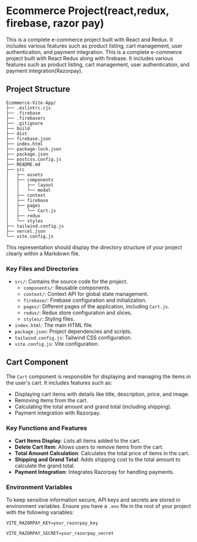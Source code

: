 # Ecommerce Project(react,redux, firebase, razor pay)

This is a complete e-commerce project built with React and Redux. It includes various features such as product listing, cart management, user authentication, and payment integration.
This is a complete e-commerce project built with React Redux along with firebase. It includes various features such as product listing, cart management, user authentication, and payment integration(Razorpay).

## Project Structure

```
Ecommerce-Vite-App/
├── .eslintrc.cjs
├── .firebase
├── .firebaserc
├── .gitignore
├── build
├── dist
├── firebase.json
├── index.html
├── package-lock.json
├── package.json
├── postcss.config.js
├── README.md
├── src
│   ├── assets
│   ├── components
│   │   ├── layout
│   │   └── modal
│   ├── context
│   ├── firebase
│   ├── pages
│   │   └── Cart.js
│   ├── redux
│   └── styles
├── tailwind.config.js
├── vercel.json
└── vite.config.js
```

This representation should display the directory structure of your project clearly within a Markdown file.

### Key Files and Directories

- `src/`: Contains the source code for the project.
  - `components/`: Reusable components.
  - `context/`: Context API for global state management.
  - `firebase/`: Firebase configuration and initialization.
  - `pages/`: Different pages of the application, including `Cart.js`.
  - `redux/`: Redux store configuration and slices.
  - `styles/`: Styling files.
- `index.html`: The main HTML file.
- `package.json`: Project dependencies and scripts.
- `tailwind.config.js`: Tailwind CSS configuration.
- `vite.config.js`: Vite configuration.

## Cart Component

The `Cart` component is responsible for displaying and managing the items in the user's cart. It includes features such as:

- Displaying cart items with details like title, description, price, and image.
- Removing items from the cart.
- Calculating the total amount and grand total (including shipping).
- Payment integration with Razorpay.

### Key Functions and Features

- **Cart Items Display**: Lists all items added to the cart.
- **Delete Cart Item**: Allows users to remove items from the cart.
- **Total Amount Calculation**: Calculates the total price of items in the cart.
- **Shipping and Grand Total**: Adds shipping cost to the total amount to calculate the grand total.
- **Payment Integration**: Integrates Razorpay for handling payments.

### Environment Variables

To keep sensitive information secure, API keys and secrets are stored in environment variables. Ensure you have a `.env` file in the root of your project with the following variables:

```
VITE_RAZORPAY_KEY=your_razorpay_key

VITE_RAZORPAY_SECRET=your_razorpay_secret
```

